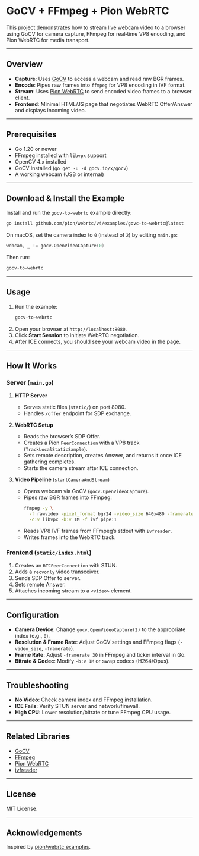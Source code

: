 # GoCV + FFmpeg + Pion WebRTC

This project demonstrates how to stream live webcam video to a browser using GoCV for camera capture, FFmpeg for real‑time VP8 encoding, and Pion WebRTC for media transport.

---

## Overview

- **Capture**: Uses [GoCV](https://gocv.io/) to access a webcam and read raw BGR frames.
- **Encode**: Pipes raw frames into `ffmpeg` for VP8 encoding in IVF format.
- **Stream**: Uses [Pion WebRTC](https://github.com/pion/webrtc) to send encoded video frames to a browser client.
- **Frontend**: Minimal HTML/JS page that negotiates WebRTC Offer/Answer and displays incoming video.

---

## Prerequisites

- Go 1.20 or newer
- FFmpeg installed with `libvpx` support
- OpenCV 4.x installed
- GoCV installed (`go get -u -d gocv.io/x/gocv`)
- A working webcam (USB or internal)

---

## Download & Install the Example

Install and run the `gocv-to-webrtc` example directly:

```bash
go install github.com/pion/webrtc/v4/examples/govc-to-webrtc@latest
```

On macOS, set the camera index to `0` (instead of `2`) by editing `main.go`:

```go
webcam, _ := gocv.OpenVideoCapture(0)
```

Then run:

```bash
gocv-to-webrtc
```

---

## Usage

1. Run the example:
   ```bash
   gocv-to-webrtc
   ```
2. Open your browser at `http://localhost:8080`.
3. Click **Start Session** to initiate WebRTC negotiation.
4. After ICE connects, you should see your webcam video in the page.

---

## How It Works

### Server (`main.go`)

1. **HTTP Server**
   - Serves static files (`static/`) on port 8080.
   - Handles `/offer` endpoint for SDP exchange.

2. **WebRTC Setup**
   - Reads the browser’s SDP Offer.
   - Creates a Pion `PeerConnection` with a VP8 track (`TrackLocalStaticSample`).
   - Sets remote description, creates Answer, and returns it once ICE gathering completes.
   - Starts the camera stream after ICE connection.

3. **Video Pipeline** (`startCameraAndStream`)
   - Opens webcam via GoCV (`gocv.OpenVideoCapture`).
   - Pipes raw BGR frames into FFmpeg:
     ```bash
     ffmpeg -y \
       -f rawvideo -pixel_format bgr24 -video_size 640x480 -framerate 30 -i pipe:0 \
       -c:v libvpx -b:v 1M -f ivf pipe:1
     ```
   - Reads VP8 IVF frames from FFmpeg’s stdout with `ivfreader`.
   - Writes frames into the WebRTC track.

### Frontend (`static/index.html`)

1. Creates an `RTCPeerConnection` with STUN.
2. Adds a `recvonly` video transceiver.
3. Sends SDP Offer to server.
4. Sets remote Answer.
5. Attaches incoming stream to a `<video>` element.

---

## Configuration

- **Camera Device**: Change `gocv.OpenVideoCapture(2)` to the appropriate index (e.g., `0`).
- **Resolution & Frame Rate**: Adjust GoCV settings and FFmpeg flags (`-video_size`, `-framerate`).
- **Frame Rate**: Adjust `-framerate 30` in FFmpeg and ticker interval in Go.
- **Bitrate & Codec**: Modify `-b:v 1M` or swap codecs (H264/Opus).

---

## Troubleshooting

- **No Video**: Check camera index and FFmpeg installation.
- **ICE Fails**: Verify STUN server and network/firewall.
- **High CPU**: Lower resolution/bitrate or tune FFmpeg CPU usage.

---

## Related Libraries

- [GoCV](https://gocv.io/)
- [FFmpeg](https://ffmpeg.org/)
- [Pion WebRTC](https://github.com/pion/webrtc)
- [ivfreader](https://pkg.go.dev/github.com/pion/webrtc/v4/pkg/media/ivfreader)

---

## License

MIT License.

---

## Acknowledgements

Inspired by [pion/webrtc examples](https://github.com/pion/webrtc/tree/master/examples).

